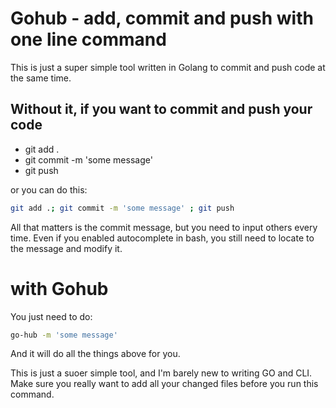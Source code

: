 # Gohub - add, commit and push with one line command

This is just a super simple tool written in Golang to commit and push code at the same time.

## Without it, if you want to commit and push your code

- git add . 
- git commit -m 'some message'
- git push

or you can do this:
```bash
git add .; git commit -m 'some message' ; git push
```


All that matters is the commit message, but you need to input others every time. Even if you enabled autocomplete in bash, you still need to locate to the message and modify it.

# with Gohub

You just need to do:

```bash
go-hub -m 'some message'
```

And it will do all the things above for you.


This is just a suoer simple tool, and I'm barely new to writing GO and CLI. Make sure you really want to add all your changed files before you run this command.
